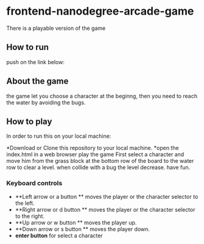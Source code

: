 frontend-nanodegree-arcade-game
===============================

There is a playable version of the game 

## How to run
push on the link below:

## About the game
the game let you choose a character at the beginng, then you need to reach the water by avoiding the bugs.

## How to play
In order to run this on your local machine:

*Download or Clone this repository to your local machine.
*open the index.html in a web browser
play the game
First select a character and move him from the grass block at the bottom row of the board to the water row to clear a level. when collide with a bug the level decrease. have fun.

### Keyboard controls
* **Left arrow or a button ** moves the player or the character selector to the left.
* **Right arrow or d button ** moves the player or the character selector to the right.
* **Up arrow or w button ** moves the player up.
* **Down arrow or s button ** moves the player down.
* **enter button** for select a character

